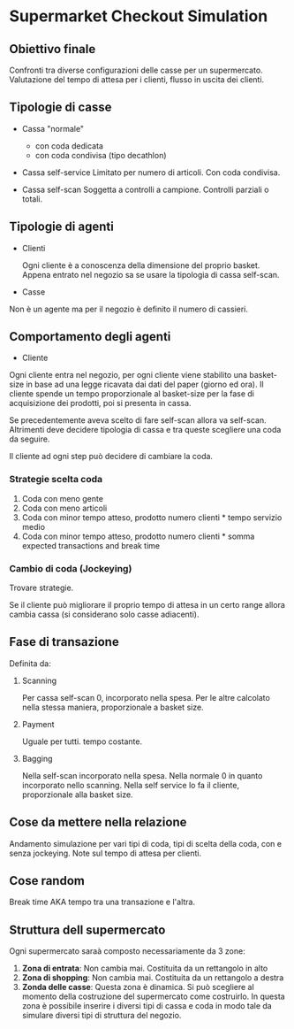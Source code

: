 # Supermarket Checkout Simulation

## Obiettivo finale

Confronti tra diverse configurazioni delle casse per un
supermercato. Valutazione del tempo di attesa per i clienti,
flusso in uscita dei clienti.

## Tipologie di casse

- Cassa "normale"
  - con coda dedicata
  - con coda condivisa (tipo decathlon)

- Cassa self-service
  Limitato per numero di articoli.
  Con coda condivisa.

- Cassa self-scan
    Soggetta a controlli a campione. Controlli parziali o totali.
  
## Tipologie di agenti
    
- Clienti
  
  Ogni cliente è a conoscenza della dimensione del proprio basket.
  Appena entrato nel negozio sa se usare la tipologia di cassa self-scan.

- Casse

Non è un agente ma per il negozio è definito il numero di cassieri.

## Comportamento degli agenti
    
- Cliente

Ogni cliente entra nel negozio, per ogni cliente viene stabilito 
una basket-size in base ad una legge ricavata dai dati del paper (giorno ed ora).
Il cliente spende un tempo proporzionale al basket-size per la fase di acquisizione dei prodotti, poi si presenta in cassa.

Se precedentemente aveva scelto di fare self-scan allora va self-scan.
Altrimenti deve decidere tipologia di cassa e tra queste scegliere una coda
da seguire.

Il cliente ad ogni step può decidere di cambiare la coda.
    
### Strategie scelta coda
    
1. Coda con meno gente
2. Coda con meno articoli
3. Coda con minor tempo atteso, prodotto numero clienti * tempo servizio medio
4. Coda con minor tempo atteso, prodotto numero clienti * somma expected transactions and break time

### Cambio di coda (Jockeying)
    
Trovare strategie.

Se il cliente può migliorare il proprio tempo di attesa 
in un certo range allora cambia cassa (si considerano solo casse adiacenti). 
    
## Fase di transazione
    
Definita da:

1. Scanning
   
   Per cassa self-scan 0, incorporato nella spesa.
   Per le altre calcolato nella stessa maniera, proporzionale a basket size.
   
2. Payment
   
   Uguale per tutti. tempo costante.
   
3. Bagging
   
   Nella self-scan incorporato nella spesa.
   Nella normale 0 in quanto incorporato nello scanning.
   Nella self service lo fa il cliente, proporzionale alla basket size.

## Cose da mettere nella relazione
    
Andamento simulazione per vari tipi di coda, tipi di scelta della
coda, con e senza jockeying.  Note sul tempo di attesa per clienti.
    
## Cose random
    
Break time AKA tempo tra una transazione e l'altra.

## Struttura dell supermercato
Ogni supermercato saraà composto necessariamente da 3 zone:
1. **Zona di entrata**: Non cambia mai. Costituita da un rettangolo in alto
2. **Zona di shopping**: Non cambia mai. Costituita da un rettangolo a destra
3. **Zonda delle casse**: Questa zona è dinamica. Si può scegliere al momento della costruzione del supermercato come costruirlo. In questa zona è possibile inserire i diversi tipi di cassa e coda in modo tale da simulare diversi tipi di struttura del negozio.